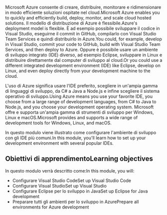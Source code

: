 <span data-ttu-id="e4103-101">Microsoft Azure consente di creare, distribuire, monitorare e ridimensionare in modo efficiente soluzioni ospitate nel cloud.</span><span class="sxs-lookup"><span data-stu-id="e4103-101">Microsoft Azure enables you to quickly and efficiently build, deploy, monitor, and scale cloud hosted solutions.</span></span> <span data-ttu-id="e4103-102">Il modello di distribuzione di Azure è flessibile.</span><span class="sxs-lookup"><span data-stu-id="e4103-102">Azure's deployment model is flexible.</span></span> <span data-ttu-id="e4103-103">È ad esempio possibile sviluppare il codice in Visual Studio, eseguirne il commit in GitHub, compilarlo con Visual Studio Team Services e quindi distribuirlo in Azure.</span><span class="sxs-lookup"><span data-stu-id="e4103-103">You could, for example, develop in Visual Studio, commit your code to GitHub, build with Visual Studio Team Services, and then deploy to Azure.</span></span> <span data-ttu-id="e4103-104">Oppure è possibile usare un ambiente di sviluppo integrato (IDE) diverso, ad esempio Eclipse, sviluppare in Linux e distribuire direttamente dal computer di sviluppo al cloud.</span><span class="sxs-lookup"><span data-stu-id="e4103-104">Or you could use a different integrated development environment (IDE) like Eclipse, develop on Linux, and even deploy directly from your development machine to the cloud.</span></span>

<span data-ttu-id="e4103-105">L'uso di Azure significa usare l'IDE preferito, scegliere in un'ampia gamma di linguaggi di sviluppo, da C# a Java a Node.js e infine scegliere il sistema operativo di sviluppo.</span><span class="sxs-lookup"><span data-stu-id="e4103-105">Using Azure means you use your favorite IDE, you choose from a large range of development languages, from C# to Java to Node.js, and you choose your development operating system.</span></span> <span data-ttu-id="e4103-106">Microsoft offre e supporta un'ampia gamma di strumenti di sviluppo per Windows, Linux e macOS.</span><span class="sxs-lookup"><span data-stu-id="e4103-106">Microsoft provides and supports a wide range of development tools for Windows, Linux, and macOS.</span></span>

<span data-ttu-id="e4103-107">In questo modulo viene illustrato come configurare l'ambiente di sviluppo con gli IDE più comuni.</span><span class="sxs-lookup"><span data-stu-id="e4103-107">In this module, you'll learn how to set up your development environment with several popular IDEs.</span></span>

## <a name="learning-objectives"></a><span data-ttu-id="e4103-108">Obiettivi di apprendimento</span><span class="sxs-lookup"><span data-stu-id="e4103-108">Learning objectives</span></span>

<span data-ttu-id="e4103-109">In questo modulo verrà descritto come:</span><span class="sxs-lookup"><span data-stu-id="e4103-109">In this module, you will:</span></span>

- <span data-ttu-id="e4103-110">Configurare Visual Studio Code</span><span class="sxs-lookup"><span data-stu-id="e4103-110">Set up Visual Studio Code</span></span>
- <span data-ttu-id="e4103-111">Configurare Visual Studio</span><span class="sxs-lookup"><span data-stu-id="e4103-111">Set up Visual Studio</span></span>
- <span data-ttu-id="e4103-112">Configurare Eclipse per lo sviluppo in Java</span><span class="sxs-lookup"><span data-stu-id="e4103-112">Set up Eclipse for Java development</span></span>
- <span data-ttu-id="e4103-113">Preparare tutti gli ambienti per lo sviluppo in Azure</span><span class="sxs-lookup"><span data-stu-id="e4103-113">Prepare all environments for Azure development</span></span>
